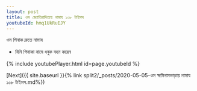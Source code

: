 ```yaml
---
layout: post
title: ওম জ্যোতিরাদিত্যয় নামায ১০৮ টাইমস
youtubeId: hmq1UkRuEJY
---
```

 
 
 ওম পিনাক দ্রুতে নামায  
 
 -  যিনি পিনাকা নামে ধনুক বহন করেন 
 
  
 
  
 
 
 
 
 
 


{% include youtubePlayer.html id=page.youtubeId %}
 
[Next]({{ site.baseurl }}{% link  split2/_posts/2020-05-05-ওম ক্ষমিনামভাড়ায় নামায ১০৮ টাইমস.md%})
 
